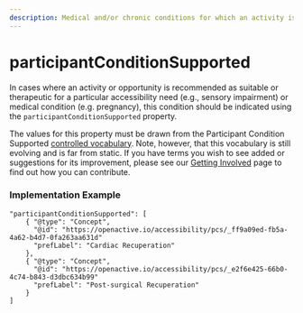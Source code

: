 ```yaml
---
description: Medical and/or chronic conditions for which an activity is suitable
---
```


# participantConditionSupported

In cases where an activity or opportunity is recommended as suitable or therapeutic for a particular accessibility need \(e.g., sensory impairment\) or medical condition \(e.g. pregnancy\), this condition should be indicated using the `participantConditionSupported` property.

The values for this property must be drawn from the Participant Condition Supported [controlled vocabulary](https://disab.herokuapp.com/en/hierarchical_concepts.html). Note, however, that this vocabulary is still evolving and is far from static. If you have terms you wish to see added or suggestions for its improvement, please see our [Getting Involved](../getting-involved.md) page to find out how you can contribute.

### Implementation Example

```text
"participantConditionSupported": [
    { "@type": "Concept",
      "@id": "https://openactive.io/accessibility/pcs/_ff9a09ed-fb5a-4a62-b4d7-0fa263aa631d"
      "prefLabel": "Cardiac Recuperation"
    },
    { "@type": "Concept",
      "@id": "https://openactive.io/accessibility/pcs/_e2f6e425-66b0-4c74-b843-d3dbc634b99"
      "prefLabel": "Post-surgical Recuperation"
    }
]
```

